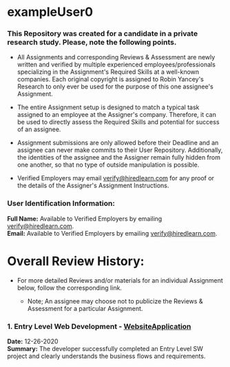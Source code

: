 # exampleUser0


### This Repository was created for a candidate in a private research study. Please, note the following points. 
  
* All Assignments and corresponding Reviews & Assessment are newly written and verified by multiple experienced employees/professionals specializing in the Assignment's Required Skills at a well-known companies. Each original copyright is assigned to Robin Yancey's Research to only ever be used for the purpose of this one assignee's Assignment.
     
* The entire Assignment setup is designed to match a typical task assigned to an employee at the Assigner's company. Therefore, it can be used to directly assess the Required Skills and potential for success of an assignee.
      
* Assignment submissions are only allowed before their Deadline and an assignee can never make commits to their User Repository. Additionally, the identities of the assignee and the Assigner remain fully hidden from one another, so that no type of outside manipulation is possible.
      
* Verified Employers may email verify@hiredlearn.com for any proof or the details of the Assigner's Assignment Instructions.     
  
### User Identification Information:
 
**Full Name:** Available to Verified Employers by emailing verify@hiredlearn.com.         
**Email:** Available to Verified Employers by emailing verify@hiredlearn.com.   
      
    
# Overall Review History:   
    
* For more detailed Reviews and/or materials for an individual Assignment below, follow the corresponding link.  

    * Note; An assignee may choose not to publicize the Reviews & Assessment for a particular Assignment.  
  
### 1. Entry Level Web Development - [WebsiteApplication](https://github.com/hiredlearn/ExampleUser1/tree/master/WebsiteApplication)
**Date:** 12-26-2020  
**Summary:**  The developer successfully completed an Entry Level SW project and clearly understands the business flows and requirements.
